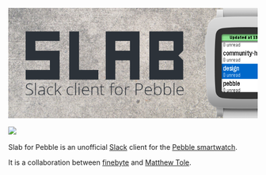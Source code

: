 ![Slab for Pebble banner](https://raw.githubusercontent.com/finebyte/slabforpebble/master/appstore/banner01_basalt.png)

[![](http://pblweb.com/badge/5561a6d9fd8f4b8de400004b/black/medium)][appstore-link]

Slab for Pebble is an unofficial [Slack][slack] client for the [Pebble smartwatch][pebble].

It is a collaboration between [finebyte](https://github.com/finebyte/) and [Matthew Tole](https://github.com/matthewtole/).

[slack]: https://slack.com/
[pebble]: https://pebble.com/
[appstore-link]: https://apps.getpebble.com/applications/5561a6d9fd8f4b8de400004b
